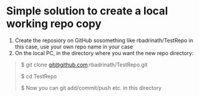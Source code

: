 # Simple solution to create a local working repo copy
1. Create the reposiory on GitHub   sosomething like rbadrinath/TestRepo in this case, use your own repo name in your case
2. On the local PC, in the directory where you want the new repo directory:
> $ git clone git@github.com:rbadrinath/TestRepo.git
> 
> $ cd TestRepo 
> 
> $ Now you can git add/commit/push etc. in this directory
